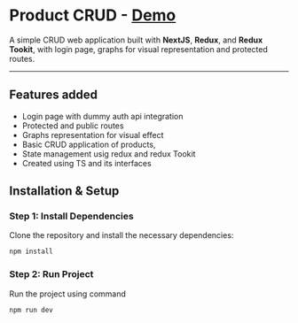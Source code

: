 
# Product CRUD - [Demo](https://product-crud-o0j59wgcx-kratisaxena29s-projects.vercel.app/)

A simple CRUD web application built with **NextJS**, **Redux**, and **Redux Tookit**, with login page, graphs for visual representation and protected routes.

---

## Features added
- Login page with dummy auth api integration 
- Protected and public routes
- Graphs representation for visual effect
- Basic CRUD application of products,
- State management usig redux and redux Tookit
- Created using TS and its interfaces  
## Installation & Setup

### Step 1: Install Dependencies
Clone the repository and install the necessary dependencies:
```bash
npm install
```
### Step 2: Run Project
Run the project using command
```
npm run dev
```
